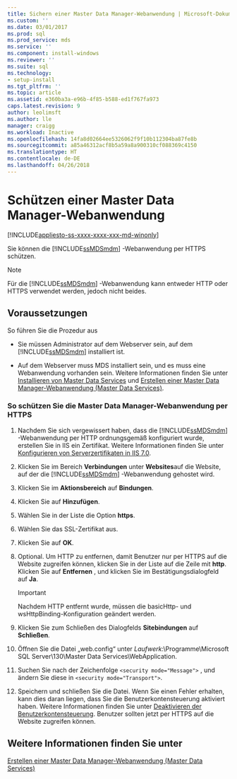 ```yaml
---
title: Sichern einer Master Data Manager-Webanwendung | Microsoft-Dokumentation
ms.custom: ''
ms.date: 03/01/2017
ms.prod: sql
ms.prod_service: mds
ms.service: ''
ms.component: install-windows
ms.reviewer: ''
ms.suite: sql
ms.technology:
- setup-install
ms.tgt_pltfrm: ''
ms.topic: article
ms.assetid: e360ba3a-e96b-4f85-b588-ed1f767fa973
caps.latest.revision: 9
author: leolimsft
ms.author: lle
manager: craigg
ms.workload: Inactive
ms.openlocfilehash: 14fa8d02664ee5326062f9f10b112304ba87fe8b
ms.sourcegitcommit: a85a46312acf8b5a59a8a900310cf088369c4150
ms.translationtype: HT
ms.contentlocale: de-DE
ms.lasthandoff: 04/26/2018
---
```

# <a name="secure-a-master-data-manager-web-application"></a>Schützen einer Master Data Manager-Webanwendung

[!INCLUDE[appliesto-ss-xxxx-xxxx-xxx-md-winonly](../../includes/appliesto-ss-xxxx-xxxx-xxx-md-winonly.md)]

  Sie können die [!INCLUDE[ssMDSmdm](../../includes/ssmdsmdm-md.md)] -Webanwendung per HTTPS schützen.  
  
> [!NOTE]  
>  Für die [!INCLUDE[ssMDSmdm](../../includes/ssmdsmdm-md.md)] -Webanwendung kann entweder HTTP oder HTTPS verwendet werden, jedoch nicht beides.  
  
## <a name="prerequisites"></a>Voraussetzungen  
 So führen Sie die Prozedur aus  
  
-   Sie müssen Administrator auf dem Webserver sein, auf dem [!INCLUDE[ssMDSmdm](../../includes/ssmdsmdm-md.md)] installiert ist.  
  
-   Auf dem Webserver muss MDS installiert sein, und es muss eine Webanwendung vorhanden sein. Weitere Informationen finden Sie unter [Installieren von Master Data Services](../../master-data-services/install-windows/install-master-data-services.md) und [Erstellen einer Master Data Manager-Webanwendung &#40;Master Data Services&#41;](../../master-data-services/install-windows/create-a-master-data-manager-web-application-master-data-services.md).  
  
### <a name="to-secure-the-master-data-manager-web-application-with-https"></a>So schützen Sie die Master Data Manager-Webanwendung per HTTPS  
  
1.  Nachdem Sie sich vergewissert haben, dass die [!INCLUDE[ssMDSmdm](../../includes/ssmdsmdm-md.md)] -Webanwendung per HTTP ordnungsgemäß konfiguriert wurde, erstellen Sie in IIS ein Zertifikat. Weitere Informationen finden Sie unter [Konfigurieren von Serverzertifikaten in IIS 7.0](http://technet.microsoft.com/library/cc732230\(WS.10\).aspx).  
  
2.  Klicken Sie im Bereich **Verbindungen** unter **Websites**auf die Website, auf der die [!INCLUDE[ssMDSmdm](../../includes/ssmdsmdm-md.md)] -Webanwendung gehostet wird.  
  
3.  Klicken Sie im **Aktionsbereich** auf **Bindungen**.  
  
4.  Klicken Sie auf **Hinzufügen**.  
  
5.  Wählen Sie in der Liste die Option **https**.  
  
6.  Wählen Sie das SSL-Zertifikat aus.  
  
7.  Klicken Sie auf **OK**.  
  
8.  Optional. Um HTTP zu entfernen, damit Benutzer nur per HTTPS auf die Website zugreifen können, klicken Sie in der Liste auf die Zeile mit **http**. Klicken Sie auf **Entfernen** , und klicken Sie im Bestätigungsdialogfeld auf **Ja**.  
  
    > [!IMPORTANT]  
    >  Nachdem HTTP entfernt wurde, müssen die basicHttp- und wsHttpBinding-Konfiguration geändert werden.  
  
9. Klicken Sie zum Schließen des Dialogfelds **Sitebindungen** auf **Schließen**.  
  
10. Öffnen Sie die Datei „web.config“ unter *Laufwerk*:\Programme\Microsoft SQL Server\130\Master Data Services\WebApplication.  
  
11. Suchen Sie nach der Zeichenfolge `<security mode="Message">` , und ändern Sie diese in `<security mode="Transport">`.  
  
12. Speichern und schließen Sie die Datei. Wenn Sie einen Fehler erhalten, kann dies daran liegen, dass Sie die Benutzerkontensteuerung aktiviert haben. Weitere Informationen finden Sie unter [Deaktivieren der Benutzerkontensteuerung](http://technet.microsoft.com/library/cc709691\(WS.10\).aspx). Benutzer sollten jetzt per HTTPS auf die Website zugreifen können.  
  
## <a name="see-also"></a>Weitere Informationen finden Sie unter  
 [Erstellen einer Master Data Manager-Webanwendung &#40;Master Data Services&#41;](../../master-data-services/install-windows/create-a-master-data-manager-web-application-master-data-services.md)  
  
  
